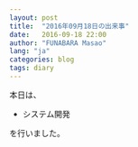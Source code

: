 ```yaml
---
layout: post
title:  "2016年09月18日の出来事"
date:   2016-09-18 22:00
author: "FUNABARA Masao"
lang: "ja"
categories: blog
tags: diary
---
```


本日は、

* システム開発

を行いました。
